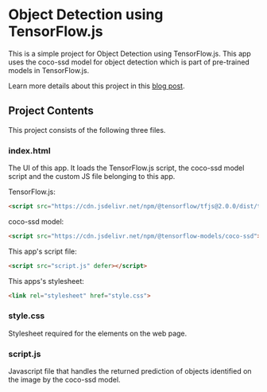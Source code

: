 # Object Detection using TensorFlow.js

This is a simple project for Object Detection using TensorFlow.js. This app uses the coco-ssd model for object detection which is part of pre-trained models in TensorFlow.js.

Learn more details about this project in this [blog post](https://github.com/tensorflow/tfjs/tree/master/tfjs-vis). 

## Project Contents

This project consists of the following three files. 

### index.html

The UI of this app. It loads the TensorFlow.js script, the coco-ssd model script and the custom JS file belonging to this app.

TensorFlow.js:
```HTML
<script src="https://cdn.jsdelivr.net/npm/@tensorflow/tfjs@2.0.0/dist/tf.min.js" type="text/javascript"></script>
```

coco-ssd model:
```HTML
<script src="https://cdn.jsdelivr.net/npm/@tensorflow-models/coco-ssd"></script>
```

This app's script file:
```HTML
<script src="script.js" defer></script>
```

This apps's stylesheet:
```HTML
<link rel="stylesheet" href="style.css">
```

### style.css

Stylesheet required for the elements on the web page.

### script.js

Javascript file that handles the returned prediction of objects identified on the image by the coco-ssd model. 
